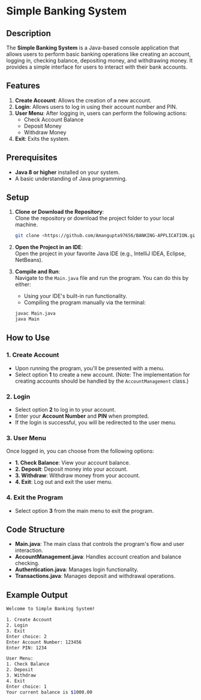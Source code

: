 # Simple Banking System

## Description

The **Simple Banking System** is a Java-based console application that allows users to perform basic banking operations like creating an account, logging in, checking balance, depositing money, and withdrawing money. It provides a simple interface for users to interact with their bank accounts.

## Features

1. **Create Account**: Allows the creation of a new account.
2. **Login**: Allows users to log in using their account number and PIN.
3. **User Menu**: After logging in, users can perform the following actions:
   - Check Account Balance
   - Deposit Money
   - Withdraw Money
4. **Exit**: Exits the system.

## Prerequisites

- **Java 8 or higher** installed on your system.
- A basic understanding of Java programming.

## Setup

1. **Clone or Download the Repository**:  
   Clone the repository or download the project folder to your local machine.

   ```bash
   git clone <https://github.com/Amangupta97656/BANKING-APPLICATION.git>
   ```

2. **Open the Project in an IDE**:  
   Open the project in your favorite Java IDE (e.g., IntelliJ IDEA, Eclipse, NetBeans).

3. **Compile and Run**:  
   Navigate to the `Main.java` file and run the program. You can do this by either:
   - Using your IDE's built-in run functionality.
   - Compiling the program manually via the terminal:

   ```bash
   javac Main.java
   java Main
   ```

## How to Use

### 1. Create Account
   - Upon running the program, you'll be presented with a menu.
   - Select option **1** to create a new account. (Note: The implementation for creating accounts should be handled by the `AccountManagement` class.)

### 2. Login
   - Select option **2** to log in to your account.
   - Enter your **Account Number** and **PIN** when prompted.
   - If the login is successful, you will be redirected to the user menu.

### 3. User Menu
   Once logged in, you can choose from the following options:
   - **1. Check Balance**: View your account balance.
   - **2. Deposit**: Deposit money into your account.
   - **3. Withdraw**: Withdraw money from your account.
   - **4. Exit**: Log out and exit the user menu.

### 4. Exit the Program
   - Select option **3** from the main menu to exit the program.

## Code Structure

- **Main.java**: The main class that controls the program's flow and user interaction.
- **AccountManagement.java**: Handles account creation and balance checking.
- **Authentication.java**: Manages login functionality.
- **Transactions.java**: Manages deposit and withdrawal operations.

## Example Output

```bash
Welcome to Simple Banking System!

1. Create Account
2. Login
3. Exit
Enter choice: 2
Enter Account Number: 123456
Enter PIN: 1234

User Menu:
1. Check Balance
2. Deposit
3. Withdraw
4. Exit
Enter choice: 1
Your current balance is $1000.00
```

